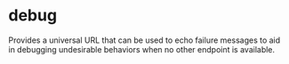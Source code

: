 # debug
Provides a universal URL that can be used to echo failure messages to aid in debugging undesirable behaviors when no other endpoint is available.
